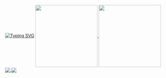 [![Typing SVG](https://readme-typing-svg.demolab.com?font=Ubuntu&weight=700&duration=4000&pause=1000&color=368FF7&center=true&vCenter=true&width=435&lines=Hi%2C+im+Rotstein%2C+a+computercience+student;and+a+Minecraft+enthusiast;I+learned+HTML%2C+CSS%2C+Java%2C+C%2B%2B+and+C%23)](https://git.io/typing-svg)
<a href="https://github.com/rotstein007/github-readme-stats">
  <img height=200 align="center" src="https://github-readme-stats.vercel.app/api?username=rotstein007" />
</a>
<a href="https://github.com/rotstein007/convoychat">
  <img height=200 align="center" src="https://github-readme-stats.vercel.app/api/top-langs?username=rotstein007&layout=compact&langs_count=8&card_width=320" />
</a>
<a href="https://github.com/rotstein007/github-readme-stats">
  <img align="center" src="https://github-readme-stats.vercel.app/api/pin/?username=rotstein007&repo=github-readme-stats" />
</a>
<a href="https://github.com/rotstein007/convoychat">
  <img align="center" src="https://github-readme-stats.vercel.app/api/pin/?username=rotstein007&repo=convoychat" />
</a>
<!--
**Rotstein007/Rotstein007** is a ✨ _special_ ✨ repository because its `README.md` (this file) appears on your GitHub profile.

Here are some ideas to get you started:

- 🔭 I’m currently working on ...
- 🌱 I’m currently learning ...
- 👯 I’m looking to collaborate on ...
- 🤔 I’m looking for help with ...
- 💬 Ask me about ...
- 📫 How to reach me: ...
- 😄 Pronouns: ...
- ⚡ Fun fact: ...
-->
